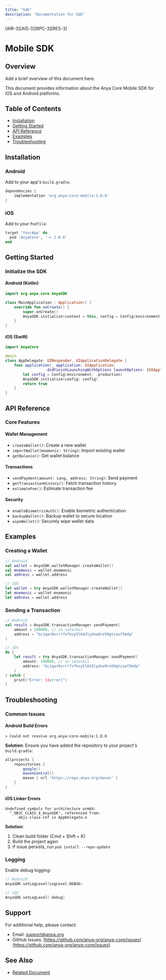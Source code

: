 ```yaml
---
title: "Sdk"
description: "Documentation for Sdk"
---
```


[AIR-3][AIS-3][BPC-3][RES-3]


# Mobile SDK

## Overview

Add a brief overview of this document here.


This document provides information about the Anya Core Mobile SDK for iOS and Android platforms.

## Table of Contents
- [Installation](#installation)
- [Getting Started](#getting-started)
- [API Reference](#api-reference)
- [Examples](#examples)
- [Troubleshooting](#troubleshooting)

## Installation

### Android
Add to your app's `build.gradle`:

```gradle
dependencies {
    implementation 'org.anya:core-mobile:1.0.0'
}
```

### iOS
Add to your `Podfile`:

```ruby
target 'YourApp' do
  pod 'AnyaCore', '~> 1.0.0'
end
```

## Getting Started

### Initialize the SDK

#### Android (Kotlin)
```kotlin
import org.anya.core.AnyaSDK

class MainApplication : Application() {
    override fun onCreate() {
        super.onCreate()
        AnyaSDK.initialize(context = this, config = Config(environment = Environment.PRODUCTION))
    }
}
```

#### iOS (Swift)
```swift
import AnyaCore

@main
class AppDelegate: UIResponder, UIApplicationDelegate {
    func application(_ application: UIApplication, 
                   didFinishLaunchingWithOptions launchOptions: [UIApplication.LaunchOptionsKey: Any]?) -> Bool {
        let config = Config(environment: .production)
        AnyaSDK.initialize(config: config)
        return true
    }
}
```

## API Reference

### Core Features

#### Wallet Management
- `createWallet()`: Create a new wallet
- `importWallet(mnemonic: String)`: Import existing wallet
- `getBalance()`: Get wallet balance

#### Transactions
- `sendPayment(amount: Long, address: String)`: Send payment
- `getTransactionHistory()`: Fetch transaction history
- `estimateFee()`: Estimate transaction fee

#### Security
- `enableBiometricAuth()`: Enable biometric authentication
- `backupWallet()`: Backup wallet to secure location
- `wipeWallet()`: Securely wipe wallet data

## Examples

### Creating a Wallet

```kotlin
// Android
val wallet = AnyaSDK.walletManager.createWallet()
val mnemonic = wallet.mnemonic
val address = wallet.address
```

```swift
// iOS
let wallet = try AnyaSDK.walletManager.createWallet()
let mnemonic = wallet.mnemonic
let address = wallet.address
```

### Sending a Transaction

```kotlin
// Android
val result = AnyaSDK.transactionManager.sendPayment(
    amount = 100000, // in satoshis
    address = "bc1qar0srrr7xfkvy5l643lydnw9re59gtzzwf5mdq"
)
```

```swift
// iOS
do {
    let result = try AnyaSDK.transactionManager.sendPayment(
        amount: 100000, // in satoshis
        address: "bc1qar0srrr7xfkvy5l643lydnw9re59gtzzwf5mdq"
    )
} catch {
    print("Error: \(error)")
}
```

## Troubleshooting

### Common Issues

#### Android Build Errors
```
> Could not resolve org.anya:core-mobile:1.0.0
```

**Solution**: Ensure you have added the repository to your project's `build.gradle`:

```gradle
allprojects {
    repositories {
        google()
        mavenCentral()
        maven { url 'https://repo.anya.org/maven' }
    }
}
```

#### iOS Linker Errors
```
Undefined symbols for architecture arm64:
  "_OBJC_CLASS_$_AnyaSDK", referenced from:
      objc-class-ref in AppDelegate.o
```

**Solution**:
1. Clean build folder (Cmd + Shift + K)
2. Build the project again
3. If issue persists, run `pod install --repo-update`

### Logging

Enable debug logging:

```kotlin
// Android
AnyaSDK.setLogLevel(LogLevel.DEBUG)
```

```swift
// iOS
AnyaSDK.setLogLevel(.debug)
```

## Support

For additional help, please contact:
- Email: support@anya.org
- GitHub Issues: [https://github.com/anya-org/anya-core/issues](https://github.com/anya-org/anya-core/issues)

## See Also

- [Related Document](#related-document)

